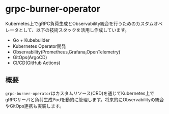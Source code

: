 # grpc-burner-operator

Kubernetes上でgRPC負荷生成とObservability統合を行うためのカスタムオペレータとして、以下の技術スタックを活用し作成しています。

- Go + Kubebuilder
- Kubernetes Operator開発
- Observability(Prometheus,Grafana,OpenTelemetry)
- GitOps(ArgoCD)
- CI/CD(GitHub Actions)


## 概要
`grpc-burner-operator`はカスタムリソース(CRD)を通じてKubernetes上でgRPCサーバと負荷生成Podを動的に管理します。将来的にObservabilityの統合やGitOps連携も実装します。
